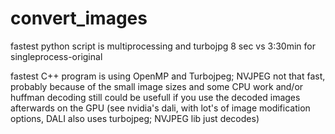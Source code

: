 # convert_images

fastest python script is multiprocessing and turbojpg 8 sec vs 3:30min for singleprocess-original

fastest C++ program is using OpenMP and Turbojpeg; NVJPEG not that fast, probably because of the small image sizes and some CPU work and/or huffman decoding
still could be usefull if you use the decoded images afterwards on the GPU (see nvidia's dali, with lot's of image modification options, DALI also uses turbojpeg; NVJPEG lib just decodes)
